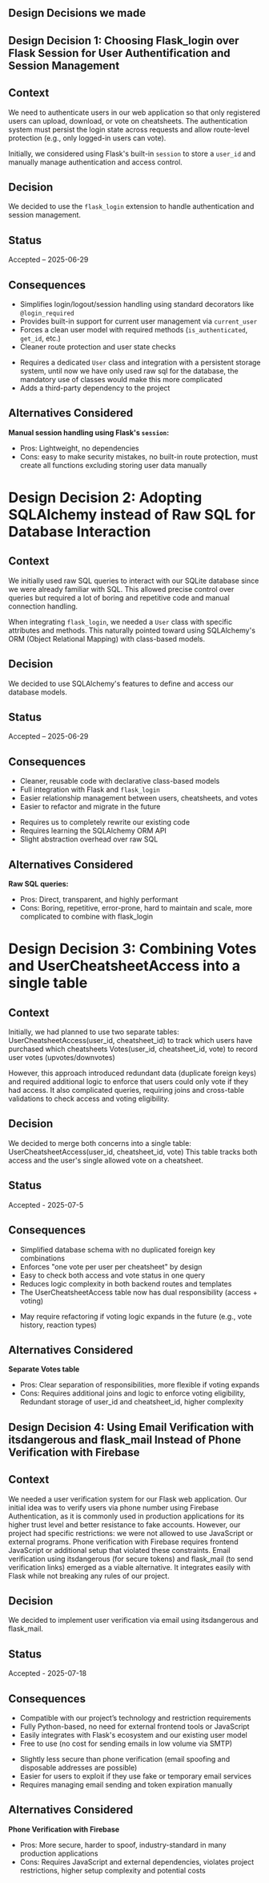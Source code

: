 ## Design Decisions we made



## Design Decision 1: Choosing Flask_login over Flask Session for User Authentification and Session Management

## Context
We need to authenticate users in our web application so that only registered users can upload, download, or vote on cheatsheets. The authentication system must persist the login state across requests and allow route-level protection (e.g., only logged-in users can vote).

Initially, we considered using Flask's built-in `session` to store a `user_id` and manually manage authentication and access control.

## Decision
We decided to use the `flask_login` extension to handle authentication and session management.

## Status
Accepted – 2025-06-29

## Consequences
+ Simplifies login/logout/session handling using standard decorators like `@login_required`
+ Provides built-in support for current user management via `current_user`
+ Forces a clean user model with required methods (`is_authenticated`, `get_id`, etc.)
+ Cleaner route protection and user state checks
- Requires a dedicated `User` class and integration with a persistent storage system, until now we have     only used raw sql for the database, the mandatory use of classes would make this more complicated
- Adds a third-party dependency to the project

## Alternatives Considered
**Manual session handling using Flask's `session`:**
- Pros: Lightweight, no dependencies
- Cons: easy to make security mistakes, no built-in route protection, must create all functions excluding storing user data manually



# Design Decision 2: Adopting SQLAlchemy instead of Raw SQL for Database Interaction

## Context
We initially used raw SQL queries to interact with our SQLite database since we were already familiar with SQL. This allowed precise control over queries but required a lot of boring and repetitive code and manual connection handling.

When integrating `flask_login`, we needed a `User` class with specific attributes and methods. This naturally pointed toward using SQLAlchemy's ORM (Object Relational Mapping) with class-based models.

## Decision
We decided to use SQLAlchemy's features to define and access our database models.

## Status
Accepted – 2025-06-29

## Consequences
+ Cleaner, reusable code with declarative class-based models
+ Full integration with Flask and `flask_login`
+ Easier relationship management between users, cheatsheets, and votes
+ Easier to refactor and migrate in the future
- Requires us to completely rewrite our existing code
- Requires learning the SQLAlchemy ORM API
- Slight abstraction overhead over raw SQL

## Alternatives Considered
**Raw SQL queries:**
- Pros: Direct, transparent, and highly performant
- Cons: Boring, repetitive, error-prone, hard to maintain and scale, more complicated to combine with flask_login



# Design Decision 3: Combining Votes and UserCheatsheetAccess into a single table

## Context
Initially, we had planned to use two separate tables:
UserCheatsheetAccess(user_id, cheatsheet_id) to track which users have purchased which cheatsheets
Votes(user_id, cheatsheet_id, vote) to record user votes (upvotes/downvotes)

However, this approach introduced redundant data (duplicate foreign keys) and required additional logic to enforce that users could only vote if they had access. It also complicated queries, requiring joins and cross-table validations to check access and voting eligibility.

## Decision
We decided to merge both concerns into a single table:
UserCheatsheetAccess(user_id, cheatsheet_id, vote)
This table tracks both access and the user's single allowed vote on a cheatsheet.

## Status
Accepted - 2025-07-5

## Consequences
+ Simplified database schema with no duplicated foreign key combinations
+ Enforces "one vote per user per cheatsheet" by design
+ Easy to check both access and vote status in one query
+ Reduces logic complexity in both backend routes and templates
+ The UserCheatsheetAccess table now has dual responsibility (access + voting)
- May require refactoring if voting logic expands in the future (e.g., vote history, reaction types)

## Alternatives Considered
**Separate Votes table**
- Pros: Clear separation of responsibilities, more flexible if voting expands
- Cons: Requires additional joins and logic to enforce voting eligibility, Redundant storage of user_id and cheatsheet_id, higher complexity



## Design Decision 4: Using Email Verification with itsdangerous and flask_mail Instead of Phone Verification with Firebase

## Context
We needed a user verification system for our Flask web application. Our initial idea was to verify users via phone number using Firebase Authentication, as it is commonly used in production applications for its higher trust level and better resistance to fake accounts.
However, our project had specific restrictions: we were not allowed to use JavaScript or external programs. Phone verification with Firebase requires frontend JavaScript or additional setup that violated these constraints.
Email verification using itsdangerous (for secure tokens) and flask_mail (to send verification links) emerged as a viable alternative. It integrates easily with Flask while not breaking any rules of our project.

## Decision
We decided to implement user verification via email using itsdangerous and flask_mail.

## Status
Accepted - 2025-07-18

## Consequences
+ Compatible with our project’s technology and restriction requirements
+ Fully Python-based, no need for external frontend tools or JavaScript
+ Easily integrates with Flask's ecosystem and our existing user model
+ Free to use (no cost for sending emails in low volume via SMTP)
- Slightly less secure than phone verification (email spoofing and disposable addresses are possible)
- Easier for users to exploit if they use fake or temporary email services
- Requires managing email sending and token expiration manually

## Alternatives Considered
**Phone Verification with Firebase**
- Pros: More secure, harder to spoof, industry-standard in many production applications
- Cons: Requires JavaScript and external dependencies, violates project restrictions, higher setup complexity and potential costs